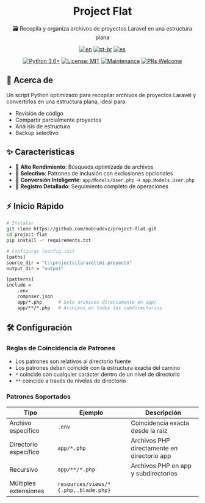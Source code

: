 <!-- markdownlint-disable MD033 -->
<!-- markdownlint-disable MD041 -->
<div align="center">

# Project Flat

🗃️ Recopila y organiza archivos de proyectos Laravel en una estructura plana

[![en](https://img.shields.io/badge/lang-en-red.svg)](./README.md)
[![pt-br](https://img.shields.io/badge/lang-pt--br-green.svg)](./README.pt-br.md)
[![es](https://img.shields.io/badge/lang-es-yellow.svg)](./README.es.md)

[![Python 3.6+](https://img.shields.io/badge/python-3.6+-blue.svg)](https://www.python.org/downloads/)
[![License: MIT](https://img.shields.io/badge/License-MIT-yellow.svg)](https://opensource.org/licenses/MIT)
[![Maintenance](https://img.shields.io/badge/Maintained%3F-yes-green.svg)](https://github.com/nobrudevz/project-flat/graphs/commit-activity)
[![PRs Welcome](https://img.shields.io/badge/PRs-welcome-brightgreen.svg?style=flat-square)](http://makeapullrequest.com)

</div>

## 📖 Acerca de

Un script Python optimizado para recopilar archivos de proyectos Laravel y convertirlos en una estructura plana, ideal para:

- Revisión de código
- Compartir parcialmente proyectos
- Análisis de estructura
- Backup selectivo

## ✨ Características

- 🚀 **Alto Rendimiento**: Búsqueda optimizada de archivos
- 🎯 **Selectivo**: Patrones de inclusión con exclusiones opcionales
- 🔄 **Conversión Inteligente**: `app/Models/User.php` → `app.Models.User.php`
- 📝 **Registro Detallado**: Seguimiento completo de operaciones

## ⚡ Inicio Rápido

```bash
# Instalar
git clone https://github.com/nobrudevz/project-flat.git
cd project-flat
pip install -r requirements.txt

# Configurar (config.ini)
[paths]
source_dir = "C:\projects\laravel\mi-proyecto"
output_dir = "output"

[patterns]
include =
    .env
    composer.json
    app/*.php      # Solo archivos directamente en app/
    app/**/*.php   # Archivos en todos los subdirectorios
```

## 🛠️ Configuración

### Reglas de Coincidencia de Patrones

- Los patrones son relativos al directorio fuente
- Los patrones deben coincidir con la estructura exacta del camino
- `*` coincide con cualquier carácter dentro de un nivel de directorio
- `**` coincide a través de niveles de directorio

### Patrones Soportados

| Tipo | Ejemplo | Descripción |
|------|---------|-------------|
| Archivo específico | `.env` | Coincidencia exacta desde la raíz |
| Directorio específico | `app/*.php` | Archivos PHP directamente en directorio app |
| Recursivo | `app/**/*.php` | Archivos PHP en app y subdirectorios |
| Múltiples extensiones | `resources/views/*{.php,.blade.php}` |
